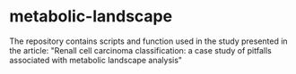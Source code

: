 # metabolic-landscape

The repository contains scripts and function used in the study presented in the article: 
"Renall cell carcinoma classification: a case study of pitfalls associated with metabolic landscape analysis"
